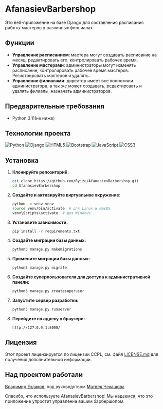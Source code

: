 # AfanasievBarbershop

Это веб-приложение на базе Django для составления расписания работы мастеров в различных филлиалах.

## Функции

- **Управление расписанием**: мастера могут создавать расписание на месяц, редактировать его, контролировать рабочее время.
- **Управление мастерами**: администраторы могут изменять расписание, контролировать рабочее время мастеров. Регистрировать мастеров и удалять.
- **Управление филиалами**: директор имеет все полномчии администратора, а так же может создавать, редактировать и удалять филиалы, назначать администраторов.

## Предварительные требования
  * Python 3.11(не ниже) 
 
## Технологии проекта

![Python](https://img.shields.io/badge/python-3670A0?style=for-the-badge&logo=python&logoColor=ffdd54)
![Django](https://img.shields.io/badge/django-%23092E20.svg?style=for-the-badge&logo=django&logoColor=white)
![HTML5](https://img.shields.io/badge/html5-%23E34F26.svg?style=for-the-badge&logo=html5&logoColor=white)
![Bootstrap](https://img.shields.io/badge/bootstrap-%23563D7C.svg?style=for-the-badge&logo=bootstrap&logoColor=white)
![JavaScript](https://img.shields.io/badge/javascript-%23323330.svg?style=for-the-badge&logo=javascript&logoColor=%23F7DF1E)
![CSS3](https://img.shields.io/badge/css3-%231572B6.svg?style=for-the-badge&logo=css3&logoColor=white)
  
## Установка

1. **Клонируйте репозиторий:**
    ```bash
    git clone https://github.com/Ryize/AfanasievBarbershop.git
    cd AfanasievBarbershop
    ```

2. **Создайте и активируйте виртуальное окружение:**
    ```bash
    python -m venv venv
    source venv/bin/activate  # для Linux и macOS
    venv\Scripts\activate  # для Windows
    ```

3. **Установите зависимости:**
    ```bash
    pip install -r requirements.txt
    ```
4. **Создайте миграции базы данных:**
    ```bash
    python3 manage.py makemigrations
    ```

5. **Примените миграции базы данных:**
    ```bash
    python3 manage.py migrate
    ```

6. **Создайте суперпользователя для доступа к административной панели:**
    ```bash
    python3 manage.py createsuperuser
    ```

7. **Запустите сервер разработки:**
    ```bash
    python3 manage.py runserver
    ```

8. **Перейдите по адресу в браузере:**
    ```
    http://127.0.0.1:8000/
    ```

## Лицензия
Этот проект лицензируется по лицензии CCPL, см. файл [LICENSE.md](https://github.com/Ryize/AfanasievBarbershop/blob/main/LICENSE)
для получения дополнительной информации.

## Над проектом работали
[Владимир Ездаков](https://github.com/Vivat67),
под руководством [Матвея Чекашова](https://github.com/Ryize)


Спасибо, что используете AfanasievBarbershop! Мы надеемся, что это приложение упростит управление вашим барбершопом.
